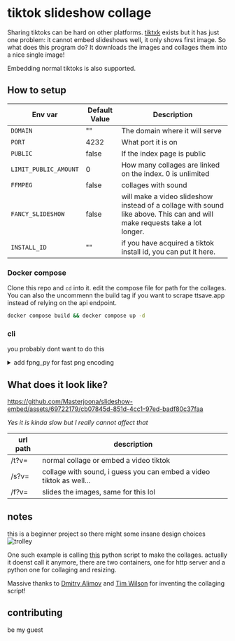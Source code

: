 # tiktok slideshow collage

Sharing tiktoks can be hard on other platforms. [tiktxk](https://github.com/Britmoji/tiktxk) exists but it has just one problem: it cannot embed slideshows well, it only shows first image. So what does this program do? It downloads the images and collages them into a nice single image!

Embedding normal tiktoks is also supported.


## How to setup

| Env var | Default Value | Description                                   |
|---------------------|---------------|-----------------------------------------------|
| `DOMAIN`            | ""   | The domain where it will serve  |
| `PORT`              | 4232          | What port it is on |
| `PUBLIC`            | false         | If the index page is public  |
| `LIMIT_PUBLIC_AMOUNT` | 0           | How many collages are linked on the index. 0 is unlimited |
| `FFMPEG`            | false         | collages with sound  |
| `FANCY_SLIDESHOW`   | false         | will make a video slideshow instead of a collage with sound like above. This can and will make requests take a lot longer. |
| `INSTALL_ID`      | "" | if you have acquired a tiktok install id, you can put it here. |


### Docker compose
Clone this repo and `cd` into it. edit the compose file for path for the collages. You can also the uncommenn the build tag if you want to scrape ttsave.app instead of relying on the api endpoint.

```bash
docker compose build && docker compose up -d
```

### cli
you probably dont want to do this

<details>
<summary> add fpng_py for fast png encoding</summary>
Add this to the dockerfile

```Dockerfile
RUN git clone --recurse-submodules https://github.com/K0lb3/fpng_py
# for arm64 we disable some build args. what does these flags do? i dont know
RUN sed -i 's/"-msse4.1"/#&/' fpng_py/setup.py
RUN sed -i 's/"-mpclmul"/#&/' fpng_py/setup.py
WORKDIR /app/fpng_py
RUN pip install . --break-system-packages

```

or you can build it yourself
```bash
git clone --recurse-submodules https://github.com/K0lb3/fpng_py
cd fpng_py
pip install . 
```
and copy the compiled files to the container
```Dockerfile
COPY ./fpng_py/build/lib.path/fpng_py /app/fpng_py
```

</details>



## What does it look like?


https://github.com/Masterjoona/slideshow-embed/assets/69722179/cb07845d-851d-4cc1-97ed-badf80c37faa

*Yes it is kinda slow but I really cannot affect that*


| url path | description                            |
|----------|----------------------------------------|
| /t?v=    | normal collage or embed a video tiktok | 
| /s?v=    | collage with sound, i guess you can embed a video tiktok as well...                     |
| /f?v=    | slides the images, same for this lol                      |

## notes
this is a beginner project so there might some insane design choices ![trolley](https://cdn.discordapp.com/emojis/1068825486265942056.webp?size=48&name=trolley&quality=lossless) 


One such example is calling [this](https://github.com/twilsonco/PyPhotoCollage) python script to make the collages. actually it doenst call it anymore, there are two containers, one for http server and a python one for collaging and resizing.

Massive thanks to [Dmitry Alimov](https://github.com/delimitry) and [Tim Wilson](https://github.com/twilsonco) for inventing the collaging script!

## contributing

be my guest
